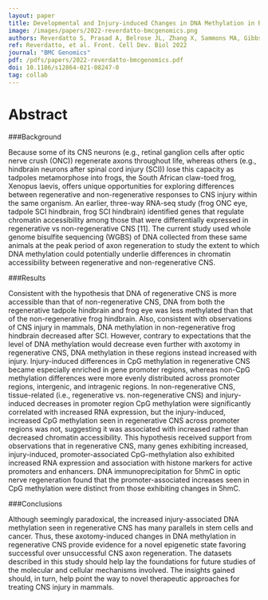 ```yaml
---
layout: paper
title: Developmental and Injury-induced Changes in DNA Methylation in Regenerative versus Non-regenerative Regions of the Vertebrate Central Nervous System
image: /images/papers/2022-reverdatto-bmcgenomics.png
authors: Reverdatto S, Prasad A, Belrose JL, Zhang X, Sammons MA, Gibbs KM, and Szaro B
ref: Reverdatto, et al. Front. Cell Dev. Biol 2022
journal: "BMC Genomics"
pdf: /pdfs/papers/2022-reverdatto-bmcgenomics.pdf
doi: 10.1186/s12864-021-08247-0
tag: collab
---
```


# Abstract

###Background

Because some of its CNS neurons (e.g., retinal ganglion cells after optic nerve crush (ONC)) regenerate axons throughout life, whereas others (e.g., hindbrain neurons after spinal cord injury (SCI)) lose this capacity as tadpoles metamorphose into frogs, the South African claw-toed frog, Xenopus laevis, offers unique opportunities for exploring differences between regenerative and non-regenerative responses to CNS injury within the same organism. An earlier, three-way RNA-seq study (frog ONC eye, tadpole SCI hindbrain, frog SCI hindbrain) identified genes that regulate chromatin accessibility among those that were differentially expressed in regenerative vs non-regenerative CNS [11]. The current study used whole genome bisulfite sequencing (WGBS) of DNA collected from these same animals at the peak period of axon regeneration to study the extent to which DNA methylation could potentially underlie differences in chromatin accessibility between regenerative and non-regenerative CNS.

###Results

Consistent with the hypothesis that DNA of regenerative CNS is more accessible than that of non-regenerative CNS, DNA from both the regenerative tadpole hindbrain and frog eye was less methylated than that of the non-regenerative frog hindbrain. Also, consistent with observations of CNS injury in mammals, DNA methylation in non-regenerative frog hindbrain decreased after SCI. However, contrary to expectations that the level of DNA methylation would decrease even further with axotomy in regenerative CNS, DNA methylation in these regions instead increased with injury. Injury-induced differences in CpG methylation in regenerative CNS became especially enriched in gene promoter regions, whereas non-CpG methylation differences were more evenly distributed across promoter regions, intergenic, and intragenic regions. In non-regenerative CNS, tissue-related (i.e., regenerative vs. non-regenerative CNS) and injury-induced decreases in promoter region CpG methylation were significantly correlated with increased RNA expression, but the injury-induced, increased CpG methylation seen in regenerative CNS across promoter regions was not, suggesting it was associated with increased rather than decreased chromatin accessibility. This hypothesis received support from observations that in regenerative CNS, many genes exhibiting increased, injury-induced, promoter-associated CpG-methylation also exhibited increased RNA expression and association with histone markers for active promoters and enhancers. DNA immunoprecipitation for 5hmC in optic nerve regeneration found that the promoter-associated increases seen in CpG methylation were distinct from those exhibiting changes in 5hmC.

###Conclusions

Although seemingly paradoxical, the increased injury-associated DNA methylation seen in regenerative CNS has many parallels in stem cells and cancer. Thus, these axotomy-induced changes in DNA methylation in regenerative CNS provide evidence for a novel epigenetic state favoring successful over unsuccessful CNS axon regeneration. The datasets described in this study should help lay the foundations for future studies of the molecular and cellular mechanisms involved. The insights gained should, in turn, help point the way to novel therapeutic approaches for treating CNS injury in mammals.

